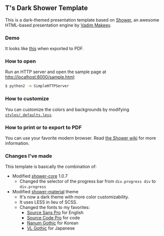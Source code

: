 ## T's Dark Shower Template

This is a dark-themed presentation template based on [Shower](http://shwr.me/), an awesome HTML-based presentation engine by [Vadim Makeev](https://github.com/pepelsbey).

### Demo

It looks like [this](https://speakerdeck.com/trustin/ts-dark-theme-for-shower) when exported to PDF.

### How to open

Run an HTTP server and open the sample page at [http://localhost:8000/sample.html](http://localhost:8000/sample.html):

```bash
$ python2 -m SimpleHTTPServer
```

### How to customize

You can customize the colors and backgrounds by modifying [`styles/_defaults.less`](https://github.com/trustin/shower-template/blob/master/styles/_defaults.less).

### How to print or to export to PDF

You can use your favorite modern browser. Read [the Shower wiki](https://github.com/shower/shower/wiki/Print)
for more information.

### Changes I've made

This template is basically the combination of:

- Modified [shower-core](https://github.com/shower/core) 1.0.7
  - Changed the selector of the progress bar from `div.progress div` to `div.progress`
- Modified [shower-material](https://github.com/shower/material) theme
  - It's now a dark theme with more color customizability. 
  - It uses LESS in lieu of SCSS.
  - Changed the fonts to my favorites:
    - [Source Sans Pro](https://github.com/adobe-fonts/source-sans-pro) for English
    - [Source Code Pro](https://github.com/adobe-fonts/source-code-pro) for code
    - [Nanum Gothic](http://hangeul.naver.com/font) for Korean
    - [VL Gothic](http://vlgothic.dicey.org/) for Japanese
